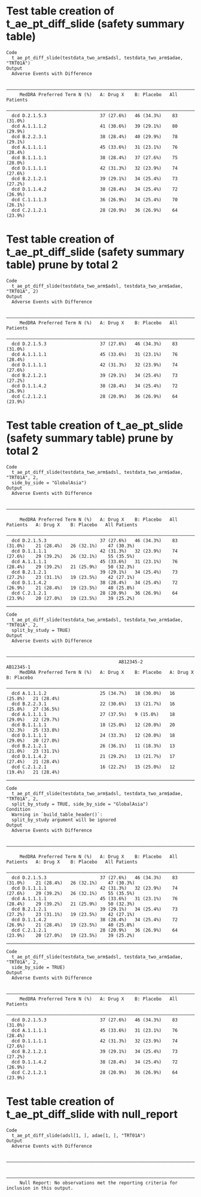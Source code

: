 # Test table creation of t_ae_pt_diff_slide  (safety summary table)

    Code
      t_ae_pt_diff_slide(testdata_two_arm$adsl, testdata_two_arm$adae, "TRT01A")
    Output
      Adverse Events with Difference
      
      ———————————————————————————————————————————————————————————————————————
         MedDRA Preferred Term N (%)   A: Drug X    B: Placebo   All Patients
      ———————————————————————————————————————————————————————————————————————
      dcd D.2.1.5.3                    37 (27.6%)   46 (34.3%)    83 (31.0%) 
      dcd A.1.1.1.2                    41 (30.6%)   39 (29.1%)    80 (29.9%) 
      dcd B.2.2.3.1                    38 (28.4%)   40 (29.9%)    78 (29.1%) 
      dcd A.1.1.1.1                    45 (33.6%)   31 (23.1%)    76 (28.4%) 
      dcd B.1.1.1.1                    38 (28.4%)   37 (27.6%)    75 (28.0%) 
      dcd D.1.1.1.1                    42 (31.3%)   32 (23.9%)    74 (27.6%) 
      dcd B.2.1.2.1                    39 (29.1%)   34 (25.4%)    73 (27.2%) 
      dcd D.1.1.4.2                    38 (28.4%)   34 (25.4%)    72 (26.9%) 
      dcd C.1.1.1.3                    36 (26.9%)   34 (25.4%)    70 (26.1%) 
      dcd C.2.1.2.1                    28 (20.9%)   36 (26.9%)    64 (23.9%) 

# Test table creation of t_ae_pt_diff_slide  (safety summary table) prune by total 2

    Code
      t_ae_pt_diff_slide(testdata_two_arm$adsl, testdata_two_arm$adae, "TRT01A", 2)
    Output
      Adverse Events with Difference
      
      ———————————————————————————————————————————————————————————————————————
         MedDRA Preferred Term N (%)   A: Drug X    B: Placebo   All Patients
      ———————————————————————————————————————————————————————————————————————
      dcd D.2.1.5.3                    37 (27.6%)   46 (34.3%)    83 (31.0%) 
      dcd A.1.1.1.1                    45 (33.6%)   31 (23.1%)    76 (28.4%) 
      dcd D.1.1.1.1                    42 (31.3%)   32 (23.9%)    74 (27.6%) 
      dcd B.2.1.2.1                    39 (29.1%)   34 (25.4%)    73 (27.2%) 
      dcd D.1.1.4.2                    38 (28.4%)   34 (25.4%)    72 (26.9%) 
      dcd C.2.1.2.1                    28 (20.9%)   36 (26.9%)    64 (23.9%) 

# Test table creation of t_ae_pt_slide (safety summary table) prune by total 2

    Code
      t_ae_pt_diff_slide(testdata_two_arm$adsl, testdata_two_arm$adae, "TRT01A", 2,
      side_by_side = "GlobalAsia")
    Output
      Adverse Events with Difference
      
      ————————————————————————————————————————————————————————————————————————————————————————————————————————————————
                                                                                                                      
         MedDRA Preferred Term N (%)   A: Drug X    B: Placebo   All Patients   A: Drug X    B: Placebo   All Patients
      ————————————————————————————————————————————————————————————————————————————————————————————————————————————————
      dcd D.2.1.5.3                    37 (27.6%)   46 (34.3%)    83 (31.0%)    21 (28.4%)   26 (32.1%)    47 (30.3%) 
      dcd D.1.1.1.1                    42 (31.3%)   32 (23.9%)    74 (27.6%)    29 (39.2%)   26 (32.1%)    55 (35.5%) 
      dcd A.1.1.1.1                    45 (33.6%)   31 (23.1%)    76 (28.4%)    29 (39.2%)   21 (25.9%)    50 (32.3%) 
      dcd B.2.1.2.1                    39 (29.1%)   34 (25.4%)    73 (27.2%)    23 (31.1%)   19 (23.5%)    42 (27.1%) 
      dcd D.1.1.4.2                    38 (28.4%)   34 (25.4%)    72 (26.9%)    21 (28.4%)   19 (23.5%)    40 (25.8%) 
      dcd C.2.1.2.1                    28 (20.9%)   36 (26.9%)    64 (23.9%)    20 (27.0%)   19 (23.5%)    39 (25.2%) 

---

    Code
      t_ae_pt_diff_slide(testdata_two_arm$adsl, testdata_two_arm$adae, "TRT01A", 2,
      split_by_study = TRUE)
    Output
      Adverse Events with Difference
      
      ——————————————————————————————————————————————————————————————————————————————————
                                              AB12345-2                 AB12345-1       
         MedDRA Preferred Term N (%)   A: Drug X    B: Placebo   A: Drug X    B: Placebo
      ——————————————————————————————————————————————————————————————————————————————————
      dcd A.1.1.1.2                    25 (34.7%)   18 (30.0%)   16 (25.8%)   21 (28.4%)
      dcd B.2.2.3.1                    22 (30.6%)   13 (21.7%)   16 (25.8%)   27 (36.5%)
      dcd A.1.1.1.1                    27 (37.5%)   9 (15.0%)    18 (29.0%)   22 (29.7%)
      dcd B.1.1.1.1                    18 (25.0%)   12 (20.0%)   20 (32.3%)   25 (33.8%)
      dcd D.1.1.1.1                    24 (33.3%)   12 (20.0%)   18 (29.0%)   20 (27.0%)
      dcd B.2.1.2.1                    26 (36.1%)   11 (18.3%)   13 (21.0%)   23 (31.1%)
      dcd D.1.1.4.2                    21 (29.2%)   13 (21.7%)   17 (27.4%)   21 (28.4%)
      dcd C.2.1.2.1                    16 (22.2%)   15 (25.0%)   12 (19.4%)   21 (28.4%)

---

    Code
      t_ae_pt_diff_slide(testdata_two_arm$adsl, testdata_two_arm$adae, "TRT01A", 2,
      split_by_study = TRUE, side_by_side = "GlobalAsia")
    Condition
      Warning in `build_table_header()`:
      split_by_study argument will be ignored
    Output
      Adverse Events with Difference
      
      ————————————————————————————————————————————————————————————————————————————————————————————————————————————————
                                                                                                                      
         MedDRA Preferred Term N (%)   A: Drug X    B: Placebo   All Patients   A: Drug X    B: Placebo   All Patients
      ————————————————————————————————————————————————————————————————————————————————————————————————————————————————
      dcd D.2.1.5.3                    37 (27.6%)   46 (34.3%)    83 (31.0%)    21 (28.4%)   26 (32.1%)    47 (30.3%) 
      dcd D.1.1.1.1                    42 (31.3%)   32 (23.9%)    74 (27.6%)    29 (39.2%)   26 (32.1%)    55 (35.5%) 
      dcd A.1.1.1.1                    45 (33.6%)   31 (23.1%)    76 (28.4%)    29 (39.2%)   21 (25.9%)    50 (32.3%) 
      dcd B.2.1.2.1                    39 (29.1%)   34 (25.4%)    73 (27.2%)    23 (31.1%)   19 (23.5%)    42 (27.1%) 
      dcd D.1.1.4.2                    38 (28.4%)   34 (25.4%)    72 (26.9%)    21 (28.4%)   19 (23.5%)    40 (25.8%) 
      dcd C.2.1.2.1                    28 (20.9%)   36 (26.9%)    64 (23.9%)    20 (27.0%)   19 (23.5%)    39 (25.2%) 

---

    Code
      t_ae_pt_diff_slide(testdata_two_arm$adsl, testdata_two_arm$adae, "TRT01A", 2,
      side_by_side = TRUE)
    Output
      Adverse Events with Difference
      
      ———————————————————————————————————————————————————————————————————————
         MedDRA Preferred Term N (%)   A: Drug X    B: Placebo   All Patients
      ———————————————————————————————————————————————————————————————————————
      dcd D.2.1.5.3                    37 (27.6%)   46 (34.3%)    83 (31.0%) 
      dcd A.1.1.1.1                    45 (33.6%)   31 (23.1%)    76 (28.4%) 
      dcd D.1.1.1.1                    42 (31.3%)   32 (23.9%)    74 (27.6%) 
      dcd B.2.1.2.1                    39 (29.1%)   34 (25.4%)    73 (27.2%) 
      dcd D.1.1.4.2                    38 (28.4%)   34 (25.4%)    72 (26.9%) 
      dcd C.2.1.2.1                    28 (20.9%)   36 (26.9%)    64 (23.9%) 

# Test table creation of t_ae_pt_diff_slide with null_report

    Code
      t_ae_pt_diff_slide(adsl[1, ], adae[1, ], "TRT01A")
    Output
      Adverse Events with Difference
      
      ————————————————————————————————————————————————————————————————————————————————————————
                                                                                              
      ————————————————————————————————————————————————————————————————————————————————————————
         Null Report: No observations met the reporting criteria for inclusion in this output.

